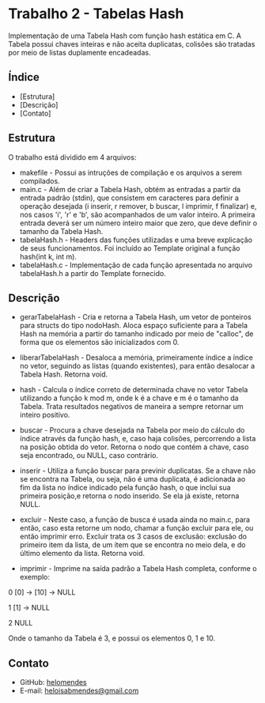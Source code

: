 # Trabalho 2 - Tabelas Hash

Implementação de uma Tabela Hash com função hash estática em C.
A Tabela possui chaves inteiras e não aceita duplicatas, colisões são tratadas por meio de listas duplamente encadeadas.

## Índice

* [Estrutura]
* [Descrição]
* [Contato]

## Estrutura

O trabalho está dividido em 4 arquivos:
* makefile - Possui as intruções de compilação e os arquivos a serem compilados.
* main.c - Além de criar a Tabela Hash, obtém as entradas a partir da entrada padrão (stdin), que consistem em caracteres para definir a operação desejada (i inserir, r remover, b buscar, l imprimir, f finalizar) e, nos casos 'i', 'r' e 'b', são acompanhados de um valor inteiro. A primeira entrada deverá ser um número inteiro maior que zero, que deve definir o tamanho da Tabela Hash.
* tabelaHash.h - Headers das funções utilizadas e uma breve explicação de seus funcionamentos. Foi incluído ao Template original a função hash(int k, int m).
* tabelaHash.c - Implementação de cada função apresentada no arquivo tabelaHash.h a partir do Template fornecido.

## Descrição

* gerarTabelaHash - Cria e retorna a Tabela Hash, um vetor de ponteiros para structs do tipo nodoHash. Aloca espaço suficiente para a Tabela Hash na memória a partir do tamanho indicado por meio de "calloc", de forma que os elementos são inicializados com 0.

* liberarTabelaHash - Desaloca a memória, primeiramente índice a índice no vetor, seguindo as listas (quando existentes), para então desalocar a Tabela Hash. Retorna void.

* hash - Calcula o índice correto de determinada chave no vetor Tabela utilizando a função k mod m, onde k é a chave e m é o tamanho da Tabela. Trata resultados negativos de maneira a sempre retornar um inteiro positivo.

* buscar - Procura a chave desejada na Tabela por meio do cálculo do índice através da função hash, e, caso haja colisões, percorrendo a lista na posição obtida do vetor. Retorna o nodo que contém a chave, caso seja encontrado, ou NULL, caso contrário.

* inserir - Utiliza a função buscar para previnir duplicatas. Se a chave não se encontra na Tabela, ou seja, não é uma duplicata, é adicionada ao fim da lista no índice indicado pela função hash, o que inclui sua primeira posição,e retorna o nodo inserido. Se ela já existe, retorna NULL.

* excluir - Neste caso, a função de busca é usada ainda no main.c, para então, caso esta retorne um nodo, chamar a função excluir para ele, ou então imprimir erro. Excluir trata os 3 casos de exclusão: exclusão do primeiro item da lista, de um item que se encontra no meio dela, e do último elemento da lista. Retorna void.

* imprimir - Imprime na saída padrão a Tabela Hash completa, conforme o exemplo:

0 [0] -> [10] -> NULL

1 [1] -> NULL

2 NULL

Onde o tamanho da Tabela é 3, e possui os elementos 0, 1 e 10.

## Contato

* GitHub: [helomendes](https://github.com/helomendes)
* E-mail: heloisabmendes@gmail.com
